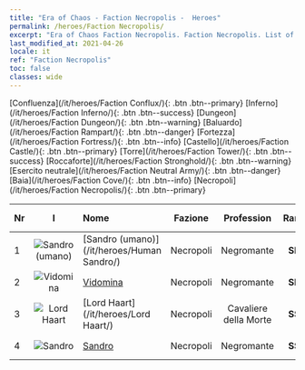 ```yaml
---
title: "Era of Chaos - Faction Necropolis -  Heroes"
permalink: /heroes/Faction Necropolis/
excerpt: "Era of Chaos Faction Necropolis. Faction Necropolis. List of Faction  in Era of Chaos"
last_modified_at: 2021-04-26
locale: it
ref: "Faction Necropolis"
toc: false
classes: wide
---
```

 [Confluenza](/it/heroes/Faction Conflux/){: .btn .btn--primary} [Inferno](/it/heroes/Faction Inferno/){: .btn .btn--success} [Dungeon](/it/heroes/Faction Dungeon/){: .btn .btn--warning} [Baluardo](/it/heroes/Faction Rampart/){: .btn .btn--danger} [Fortezza](/it/heroes/Faction Fortress/){: .btn .btn--info} [Castello](/it/heroes/Faction Castle/){: .btn .btn--primary} [Torre](/it/heroes/Faction Tower/){: .btn .btn--success} [Roccaforte](/it/heroes/Faction Stronghold/){: .btn .btn--warning} [Esercito neutrale](/it/heroes/Faction Neutral Army/){: .btn .btn--danger} [Baia](/it/heroes/Faction Cove/){: .btn .btn--info} [Necropoli](/it/heroes/Faction Necropolis/){: .btn .btn--primary} 

  | Nr |  I |    Nome    |  Fazione  |  Profession   |  Rango  |    Specialty     | User Rate  | 
  |:---|:--:|:-----------|:-------:|:-------------:|:------:|:-----------------|:----:|
  | 1 | ![Sandro (umano)](/images/h/h_HumanSandro.jpg) | [Sandro (umano)](/it/heroes/Human Sandro/) | Necropoli | Negromante | **SR+** |  Anima immortale | SR |
  | 2 | ![Vidomina](/images/h/h_Vidomina.jpg) | [Vidomina](/it/heroes/Vidomina/) | Necropoli | Negromante | **SR+** |  Negromante | R |
  | 3 | ![Lord Haart](/images/h/h_LordHaart.jpg) | [Lord Haart](/it/heroes/Lord Haart/) | Necropoli | Cavaliere della Morte | **SSR** |  Cavaliere della Morte | SR- |
  | 4 | ![Sandro](/images/h/h_Sandro.jpg) | [Sandro](/it/heroes/Sandro/) | Necropoli | Negromante | **SSR** |  Calar delle tenebre | SSR |
